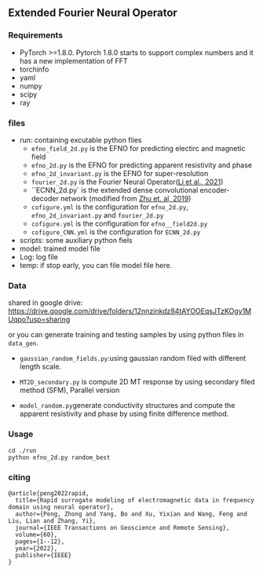 ## Extended Fourier Neural Operator

### Requirements
- PyTorch >=1.8.0. Pytorch 1.8.0 starts to support complex numbers and it has a new implementation of FFT
- torchinfo
- yaml
- numpy
- scipy
- ray

### files

- run: containing excutable python files
    - `efno_field_2d.py` is the EFNO for predicting electirc and magnetic field
    - `efno_2d.py` is the EFNO for predicting apparent resistivity and phase
    - `efno_2d_invariant.py` is the EFNO for super-resolution
    - `fourier_2d.py` is the Fourier Neural Operator([Li et al., 2021](https://arxiv.org/abs/2010.08895))
    - ``ECNN_2d.py` is the extended dense convolutional  encoder-decoder network (modified from [Zhu et. al, 2019](https://github.com/cics-nd/pde-surrogate.git)) 
    - `cofigure.yml` is the configuration for `efno_2d.py`, `efno_2d_invariant.py` and `fourier_2d.py`
    - `cofigure.yml` is the configuration for `efno__field2d.py`
    - `cofigure_CNN.yml` is the configuration for `ECNN_2d.py`
- scripts: some auxiliary python fiels
- model: trained model file
- Log: log file
- temp: if stop early, you can file model file here.

### Data

shared in google drive: https://drive.google.com/drive/folders/12nnzinkdz84tAYOOEqsJTzKOgy1MUqpo?usp=sharing

or you can generate training and testing samples by using python files in  `data_gen`.

- `gaussian_random_fields.py`:using gaussian random filed with different length scale. 

- `MT2D_secondary.py` is compute 2D MT response by using secondary filed method (SFM), Parallel version

- `model_random.py`generate conductivity structures and compute the apparent resistivity and phase by using finite difference method.

### Usage
```shell
cd ./run
python efno_2d.py random_best
```
### citing
```
@article{peng2022rapid,
  title={Rapid surrogate modeling of electromagnetic data in frequency domain using neural operator},
  author={Peng, Zhong and Yang, Bo and Xu, Yixian and Wang, Feng and Liu, Lian and Zhang, Yi},
  journal={IEEE Transactions on Geoscience and Remote Sensing},
  volume={60},
  pages={1--12},
  year={2022},
  publisher={IEEE}
}
```
